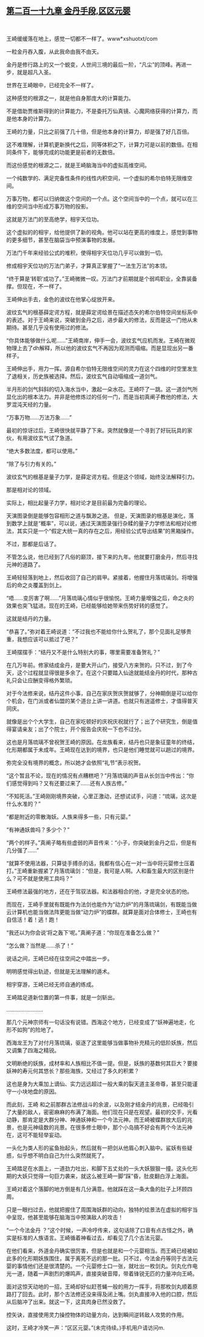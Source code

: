 ## [第二百一十九章 金丹手段,区区元婴](https://www.xxbiquge.com/11_11207/9045768.html)
﻿

  王崎缓缓落在地上，感觉一切都不一样了。www*xshuotxt/com

  一粒金丹吞入腹，从此我命由我不由天。

  金丹是修行路上的又一个蜕变，人世间三境的最后一阶，“凡尘”的顶峰。再进一步，就是超凡入圣。

  世界在王崎眼中，已经完全不一样了。

  这种感觉的根源之一，就是他自身那庞大的计算能力。

  不是借助贾维斯得到的计算能力，不是委托万仙真镜、心魔网络获得的计算力，而是他本身的计算力。

  王崎的力量，只比之前强了几十倍，但是他本身的计算力，却是强了好几百倍。

  这不难理解，计算机更新换代之后，同等体积之下，计算力可是以前的数倍。在相同条件下，能够完成的功能更是前者的无数倍。

  而这份感觉的根源之二，就是王崎脑海当中的虚拟高维空间。

  一个纯数学的、满足完备性条件的线性内积空间，一个虚拟的希尔伯特无限维空间。

  万事万物，都可以归纳做这个空间的一个点。这个空间当中的一个点，就可以在三维的空间当中形成万事万物的投影。

  这就是万法门的至高绝学，相宇天位功。

  这个虚拟的的相宇，给他提供了新的视角。他可以站在更高的维度上，感觉到事物的更多细节，甚至在脑袋当中预演事物的发展。

  万法门千年来经验公式的堆积，使得相宇天位功几乎可以做到一切。

  修成相宇天位功的万法门弟子，才算真正掌握了“一法生万法”的本领。

  “终于算是‘转职’成功了。”王崎微微一叹。万法门才前期就是个弱鸡职业，全靠装备撑。但现在，不一样了。

  王崎伸出手去，金色的波纹在他掌心绽放开来。

  波纹玄气的根基薛定谔方程，就是薛定谔绘景在描述态矢的希尔伯特空间坐标系中的表述。对于王崎来说，突破到金丹之后，进步最大的修法，反而是这一门他从未期待。甚至几乎没有使用过的修法。

  “你具体能够做什么呢……”王崎南岸，伸手一会，波纹玄气应机而发。王崎在微观物理上去了dh解释，所以他的波纹玄气不再因为观测而塌缩。而是显现出另一番样子。

  王崎伸出手，用力一挥。源自希尔伯特无限维空间的灵力在这个四维的时空里发生了退相关，历史族被选择。然后，波纹玄气自动塌缩成一道剑气。

  半月形的剑气斜斜的切入海水当中，激起一朵水花。王崎吓了一跳。这一道剑气所显化出的根本法力。并非是他修炼过的任何一门，而是当初真阐子教他的修法，大罗混沌天经的力量。

  “万事万物……万法万象……”

  最初的惊讶过后，王崎很快就平静了下来。突然就像是一个寻到了好玩玩具的家伙，有用波纹玄气试了急道。

  “绝大多数法度，都可以使用。”

  “除了与引力有关的。”

  波纹玄气的根基是量子力学，是薛定谔方程。但是这个领域，始终没法解释引力。

  那是相对论的领域。

  实际上，相比起量子力学，相对论才是目前最为完备的理论。

  天演图录倒是能够包容相形之道与飘渺之道。 但是，天演图录的根基是演化，落到数学上就是“概率”，可以说，通过天演图录强行杂糅的量子力学修法和相对论修法，其实只是一个“假定大统一真的存在之后，用经验公式导出结果”的黑箱操作。

  不过，那都是后话了。

  不管怎么说，他已经到了凡俗的巅顶，接下来的九年。他就要打磨金丹，然后寻找元神的道路了。

  王崎轻轻落到地上，然后收回了自己的肩甲。紧接着，他握住月落琉璃剑。将增强后的命之炎覆盖到剑上。

  “唔……变厉害了啊……”月落琉璃心情似乎很愉悦。王崎力量增强之后，命之炎的效果也突飞猛进。现在的王崎，已经能够给她带来伤势好转的感觉了。

  这就是结丹的力量。

  “恭喜了。”弥对着王崎说道：“不过我也不能给你什么贺礼了，那个见面礼足够贵重，我想应该可以抵过了吧？”

  王崎摆摆手：“结丹又不是什么特别大的事，哪里需要准备贺礼？”

  在几万年前。修家结成金丹，是要大开山门，接受八方来贺的。只不过，到了今天，这个过程就显得很是多余了。在这个只要踏入仙途就能结金丹的时代，那种古礼只会让应酬变得格外繁琐。

  对于今法修来说，结丹这件小事，自己在家庆贺庆贺就够了，分神期倒是可以给你个机会，在门派或者仙盟的某个道台上讲一讲道。也就只有逍遥修士，才值得普天同庆。

  就像是出个个大学生，自己在家吃顿好的庆祝庆祝就行了；出了个研究生，倒是值得宴请亲友；出了个院士，开个报告会庆祝一下也不过分。

  这也是月落琉璃不曾祝贺王崎的原因。在龙族看来，结丹也只是象征童年的终结，化形期都属于未成年。王崎现在达到的境界，也只是他们睡觉就可以趟过的境界。

  弥完全没有境界的概念，所以她才会依照“礼节”表示祝贺。

  “这个暂且不论，现在的情况有点糟糕吧？”月落琉璃的声音从长剑当中传出：“你们感觉得到吗？又有还要过来了……还有人族古修。”

  “不知死活。”王崎刚刚境界突破，心里正激动，还想试试手，问道：“琉璃，这次是什么水准的？”

  “都是附近的零散海妖。人族来得多一些，只有元婴。”

  “有神通妖兽吗？多少个？”

  “两个的样子。”真阐子略有些虚弱的声音传来：“小子，你突破到金丹之后，但是有几分强了……”

  “就算不使用法器，只算徒手搏杀的话，我都有信心在一对一当中将元婴修士压着打。”王崎重新握紧了月落琉璃剑：“但是，我可是人啊。人和畜生最大的区别是什么？可不就是使用工具吗？”

  王崎修法最强的地方，还在于驾驭法器。和法器相合的他，才是完全状态的他。

  而现在，王崎手里就有既能作为法剑也能作为“动力炉”的月落琉璃剑，有既能当做云计算机也能当做法阵更能当做“动力炉”的蝶群。就算是面对合体修士，王崎也有自信活！着！逃！跑！

  “我还以为你会说‘将之轰下’呢。”真阐子道：“你现在准备怎么做？”

  “怎么做？当然是……杀了！”

  说话之间，王崎已经在往空间之中踏出一步。

  明明感觉得出轨迹，但就是无法理解的遁术。

  相宇穿游，王崎已经无师自通的练成。

  王崎踏足道新位置的第一件事，就是一剑斩出。

  ……………………

  那几个元神宗师有一句话没有说错。西海这个地方，已经变成了“妖神遍地走，化形不如狗”的险地了。

  西海龙王为了对付月落琉璃，驱逐了这里能够当做事物补充精元的低阶妖族，然后又调集了四海之精锐。

  文明断绝的妖族，成材率和人族相比不值一提。但是，妖族的基数何其巨大？要接妖神的寿元何其悠长？那些海族，又经过了多久的积累？

  这也是身为大乘加上谪仙、实力远远超过一般大乘的裂天道主圣帝尊，甚至只能谨守一小块地盘的原因。

  而此刻，王崎 和之前那群古法修战斗的余波，以及刚才结金丹的兆景，已经吸引了大量的敌人，密密麻麻的布满了海面。他们现在只是在观望。最初的交手，光看动静，那肯定是大群分神、神通妖神和一个今法元神。而王崎被蝶群放大后的兆景，也是元神级数的兆景。在很多修士眼中，那个小岛搞不好会有两个今法元神在，这可不能轻举妄动。

  一头化为类人形的鲨鱼抬起头，然后就有一把剑从他眉心刺入脑中。鲨妖有些疑惑，似乎想不明白自己为什么突然就死了。

  王崎踏足在水面上，一道劲力吐出，和脚下五丈处的一头大妖狠狠一撞。这头化形期的大妖只觉得一句巨力袭来，就这么被王崎一脚“踩”昏，肚皮翻白浮上海面。

  王崎对着这个落脚的地方倒是有几分满意。他就踩在这一条大鱼的肚子上环顾四周。

  只是一眼扫过去，他就把握住了周围海妖群的动向，独特的绘景法在虚拟的相宇当中呈现，他甚至能够在脑海当中预演敌人的攻击！

  “一个今法金丹 ？”这个时候，一声冷哼传来，这句话除了口音有点古怪之外，确实是标准的人族语言。王崎循着神看过去，却看见了几个古法元婴。

  在他们看来，外道金丹确实很厉害，但是也就是和一个元婴相当。而王崎已经被如此多的化形期妖族围住，属于离死不远的那一批。只不过，今法金丹等同于古法元婴的事情他们还是很清楚的。一个元婴修士口一张，就吐出一枚剑丸。剑丸化作电光一道，随着一声剧烈的爆鸣声，直接突破音障，带着锋锐无匹的力量冲向王崎。

  面对这惊天动地的一招，王崎却好似赶苍蝇一般的用力一挥手，将那枚剑丸顺着原路打了回去。此时，那个古法修还没来得及闭上嘴。剑丸直接冲入他的口腔，然后从后脑冲了出来。就这一下，这具肉身已然没救了。

  控矢诀，直接使用灵力操控物体的动量方向，达到瞬间逆转敌人攻势的作用。

  这时，王崎才冷笑一声：“区区元婴。”(未完待续。)手机用户请访问m.
